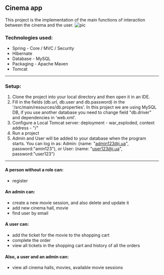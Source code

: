 ## Cinema app 
This project is the implementation of the main functions of interaction between the cinema and the user.
![pic](https://www.pngkit.com/png/full/10-100286_cinema-png-image-film.png)

### Technologies used:
- Spring - Core / MVC / Security
- Hibernate
- Database - MySQL
- Packaging - Apache Maven 
- Tomcat
***
### Setup:
1. Clone the project into your local directory and then open it in an IDE.
1. Fill in the fields (db.url, db.user and db.password) in the '/src/main/resources/db.properties'. In this project we are using MySQL DB, if you use another database you need to change field "db.driver" and dependencies in 'web.xml'.
1. Configure a Local Tomcat server: deployment - war_exploded, context address - "/"
1. Run a project
1. Admin and User will be added to your database when the program starts. You can log in as: Admin: (name: "admin123@i.ua", password:"amin123"), or User: (name: "user123@i.ua", password:"user123")
***
#### A person without a role can:
- register
#### An admin can:
- create a new movie session, and also delete and update it
- add new cinema hall, movie
- find user by email
#### A user can:
- add the ticket for the movie to the shopping cart
- complete the order
- view all tickets in the shopping cart and history of all the orders
#### Also, a user and an admin can:
- view all cinema halls, movies, available movie sessions
